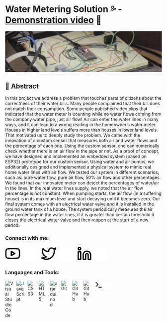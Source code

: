 ﻿# Water Metering Solution 💦 - [Demonstration video][youtube] 👋 

[![backgroundImg](./img/background.png)][youtube]



## 🔭 Abstract

In this project we address a problem that touches parts of citizens about the correctness of their water bills. Many people complained that their bill does not match their consumption.  Some people published video clips that indicated that the water meter is counting while no water flows coming from the company water pipe, just air flow! Air can enter the water lines in many ways, and it can lead to a wrong reading in the homeowner’s water meter. Houses in higher land levels suffers more than houses in lower land levels. That motivated us to deeply study the problem. We came with the innovation of a custom sensor that measures both air and water flows and the percentage of each one. Using the custom sensor, one can numerically check whether there is an air flow in the pipe or not. As a proof of concept, we have designed and implemented an embedded system (based on ESP32) prototype for our custom sensor. Using water and air pumps, we additionally designed and implemented a physical system to mimic real home water lines with air flow.  We tested our system in different scenarios, such as: pure water flow, pure air flow, 50% air flow and other percentages. We found that our innovated meter can detect the percentages of water/air in the lines. In the real water lines supply, we noted that the air flow percentage is not constant. When pumping starts, the air flow (in a suffering house) is in its maximum level and start decaying until it becomes zero. Our final system comes with an electrical water valve and it is installed in the ground water tank of a house. The system periodically measures the air flow percentage in the water lines, if it is greater than certain threshold it closes the electrical water valve and then reopen at the start of a new period. 


### Connect with me:

[![website](./img/youtube-light.svg)][youtubeChannelW]
[![website](./img/youtube-dark.svg)][youtubeChannelD]
&nbsp;&nbsp;
[![website](./img/twitter-light.svg)][twitterW]
[![website](./img/twitter-dark.svg)][twitterD]
&nbsp;&nbsp;
[![website](./img/linkedin-light.svg)][linkedinW]
[![website](./img/linkedin-dark.svg)][linkedinD]


### Languages and Tools:

[<img align="left" alt="Visual Studio Code" width="26px" src="https://cdn.jsdelivr.net/gh/devicons/devicon/icons/vscode/vscode-original.svg" style="padding-right:10px;" />][samepage]
[<img align="left" alt="JavaScript" width="26px" src="https://cdn.jsdelivr.net/gh/devicons/devicon/icons/javascript/javascript-original.svg" style="padding-right:10px;" />][samepage]
[<img align="left" alt="CSS3" width="26px" src="https://cdn.jsdelivr.net/gh/devicons/devicon/icons/css3/css3-original.svg" style="padding-right:10px;" />][samepage]
[<img align="left" alt="HTML5" width="26px" src="https://cdn.jsdelivr.net/gh/devicons/devicon/icons/html5/html5-original.svg" style="padding-right:10px;" />][samepage]
[<img align="left" alt="ararduino d" width="26px" src="https://seeklogo.com/images/A/arduino-logo-BC7CBC1DAA-seeklogo.com.png" style="padding-right:10px;" />][samepage]
[<img align="left" alt="Git" width="26px" src="https://cdn.jsdelivr.net/gh/devicons/devicon/icons/git/git-original.svg" style="padding-right:10px;" />][samepage]
[<img align="left" alt="GitHub" width="26px" src="https://user-images.githubusercontent.com/3369400/139447912-e0f43f33-6d9f-45f8-be46-2df5bbc91289.png" style="padding-right:10px;" />][samepageW]
[<img align="left" alt="GitHub" width="26px" src="https://user-images.githubusercontent.com/3369400/139448065-39a229ba-4b06-434b-bc67-616e2ed80c8f.png" style="padding-right:10px;" />][samepageD]
[<img align="left" alt="Terminal" width="26px" src="./img/terminal-light.svg" />][samepageW]
[<img align="left" alt="Terminal" width="26px" src="./img/terminal-dark.svg" />][samepageD]

<br />
<br />

[youtube]: https://www.youtube.com/watch?v=ksbPfUVpSi8
[youtubeChannelW]: https://www.youtube.com/channel/UCVIea0-0IT5Hl7DjlnI-ssQ#gh-light-mode-only
[youtubeChannelD]: https://www.youtube.com/channel/UCVIea0-0IT5Hl7DjlnI-ssQ#gh-dark-mode-only
[twitterW]: https://twitter.com/aziiz_user#gh-light-mode-only
[twitterD]: https://twitter.com/aziiz_user#gh-dark-mode-only
[linkedinW]: https://www.linkedin.com/in/abdulaziz-alminqah-3354a522a#gh-light-mode-only
[linkedinD]: https://www.linkedin.com/in/abdulaziz-alminqah-3354a522a#gh-dark-mode-only
[samepage]: https://github.com/AziizMq/myProject
[samepageW]: https://github.com/AziizMq/myProject#gh-light-mode-only
[samepageD]: https://github.com/AziizMq/myProject#gh-dark-mode-only